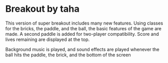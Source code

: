 # Breakout by taha

This version of super breakout includes many new features.
Using classes for the bricks, the paddle, and the ball, the basic
features of the game are made. A second paddle is added for two-player
compatibility. Score and lives remaining are displayed at the top.

Background music is played, and sound effects are played whenever the ball
hits the paddle, the brick, and the bottom of the screen
